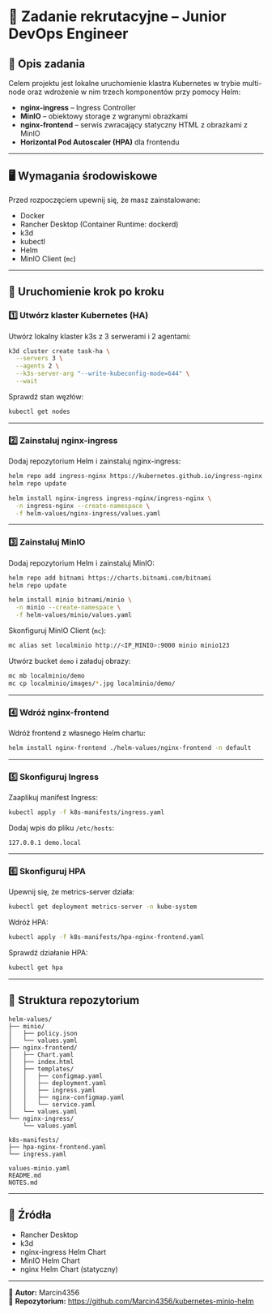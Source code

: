 # 📄 Zadanie rekrutacyjne – Junior DevOps Engineer

## 🔷 Opis zadania

Celem projektu jest lokalne uruchomienie klastra Kubernetes w trybie multi-node oraz wdrożenie w nim trzech komponentów przy pomocy Helm:

- **nginx-ingress** – Ingress Controller
- **MinIO** – obiektowy storage z wgranymi obrazkami
- **nginx-frontend** – serwis zwracający statyczny HTML z obrazkami z MinIO
- **Horizontal Pod Autoscaler (HPA)** dla frontendu

---

## 🖥️ Wymagania środowiskowe

Przed rozpoczęciem upewnij się, że masz zainstalowane:

- Docker
- Rancher Desktop (Container Runtime: dockerd)
- k3d
- kubectl
- Helm
- MinIO Client (`mc`)

---

## 🚀 Uruchomienie krok po kroku

### 1️⃣ Utwórz klaster Kubernetes (HA)

Utwórz lokalny klaster k3s z 3 serwerami i 2 agentami:

```bash
k3d cluster create task-ha \
  --servers 3 \
  --agents 2 \
  --k3s-server-arg "--write-kubeconfig-mode=644" \
  --wait
```

Sprawdź stan węzłów:

```bash
kubectl get nodes
```

---

### 2️⃣ Zainstaluj nginx-ingress

Dodaj repozytorium Helm i zainstaluj nginx-ingress:

```bash
helm repo add ingress-nginx https://kubernetes.github.io/ingress-nginx
helm repo update

helm install nginx-ingress ingress-nginx/ingress-nginx \
  -n ingress-nginx --create-namespace \
  -f helm-values/nginx-ingress/values.yaml
```

---

### 3️⃣ Zainstaluj MinIO

Dodaj repozytorium Helm i zainstaluj MinIO:

```bash
helm repo add bitnami https://charts.bitnami.com/bitnami
helm repo update

helm install minio bitnami/minio \
  -n minio --create-namespace \
  -f helm-values/minio/values.yaml
```

Skonfiguruj MinIO Client (`mc`):

```bash
mc alias set localminio http://<IP_MINIO>:9000 minio minio123
```

Utwórz bucket `demo` i załaduj obrazy:

```bash
mc mb localminio/demo
mc cp localminio/images/*.jpg localminio/demo/
```

---

### 4️⃣ Wdróż nginx-frontend

Wdróż frontend z własnego Helm chartu:

```bash
helm install nginx-frontend ./helm-values/nginx-frontend -n default
```

---

### 5️⃣ Skonfiguruj Ingress

Zaaplikuj manifest Ingress:

```bash
kubectl apply -f k8s-manifests/ingress.yaml
```

Dodaj wpis do pliku `/etc/hosts`:

```
127.0.0.1 demo.local
```


---

### 6️⃣ Skonfiguruj HPA

Upewnij się, że metrics-server działa:

```bash
kubectl get deployment metrics-server -n kube-system
```

Wdróż HPA:

```bash
kubectl apply -f k8s-manifests/hpa-nginx-frontend.yaml
```

Sprawdź działanie HPA:

```bash
kubectl get hpa
```

---

## 📂 Struktura repozytorium

```
helm-values/
├── minio/
│   ├── policy.json
│   └── values.yaml
├── nginx-frontend/
│   ├── Chart.yaml
│   ├── index.html
│   ├── templates/
│   │   ├── configmap.yaml
│   │   ├── deployment.yaml
│   │   ├── ingress.yaml
│   │   ├── nginx-configmap.yaml
│   │   └── service.yaml
│   └── values.yaml
└── nginx-ingress/
    └── values.yaml

k8s-manifests/
├── hpa-nginx-frontend.yaml
└── ingress.yaml

values-minio.yaml
README.md
NOTES.md
```

---

## 🔗 Źródła

- Rancher Desktop
- k3d
- nginx-ingress Helm Chart
- MinIO Helm Chart
- nginx Helm Chart (statyczny)

---

📌 **Autor:** Marcin4356  
📌 **Repozytorium:** https://github.com/Marcin4356/kubernetes-minio-helm
